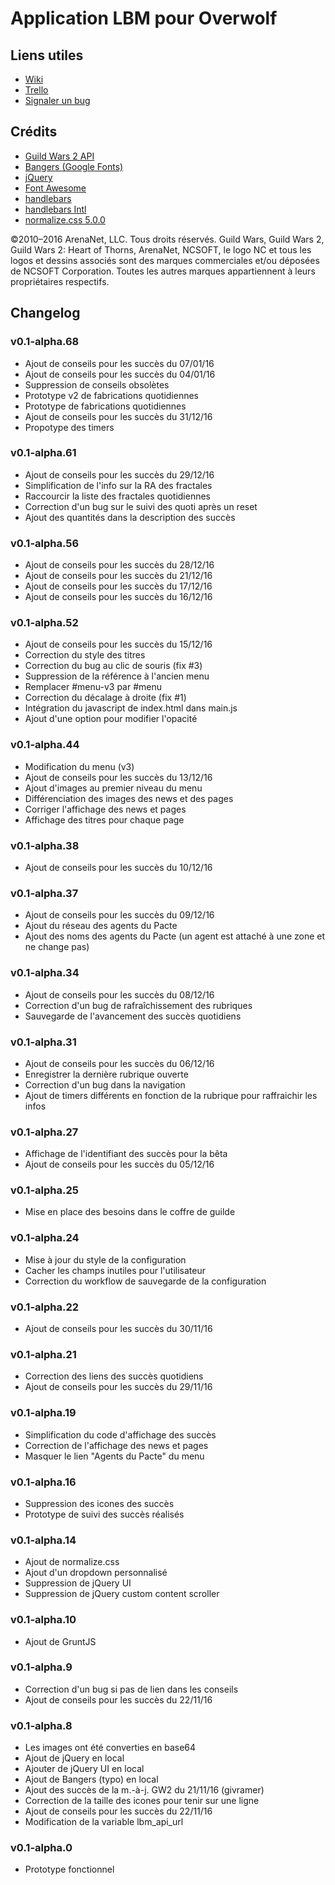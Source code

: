 # Application LBM pour Overwolf

## Liens utiles

* [Wiki](https://github.com/thoanny/lbm-overwolf/wiki)
* [Trello](https://trello.com/b/8Wg2oYIl)
* [Signaler un bug](https://github.com/thoanny/lbm-overwolf/issues/new)

## Crédits

* [Guild Wars 2 API](https://wiki.guildwars2.com/wiki/API:Main)
* [Bangers (Google Fonts)](https://fonts.google.com/specimen/Bangers)
* [jQuery](https://jquery.com/)
* [Font Awesome](http://fontawesome.io/)
* [handlebars](http://handlebarsjs.com/)
* [handlebars Intl](http://formatjs.io/handlebars/)
* [normalize.css 5.0.0](https://necolas.github.io/normalize.css/)

©2010–2016 ArenaNet, LLC. Tous droits réservés. Guild Wars, Guild Wars 2, Guild Wars 2: Heart of Thorns, ArenaNet, NCSOFT, le logo NC et tous les logos et dessins associés sont des marques commerciales et/ou déposées de NCSOFT Corporation. Toutes les autres marques appartiennent à leurs propriétaires respectifs.

## Changelog

### v0.1-alpha.68

* Ajout de conseils pour les succès du 07/01/16
* Ajout de conseils pour les succès du 04/01/16
* Suppression de conseils obsolètes
* Prototype v2 de fabrications quotidiennes
* Prototype de fabrications quotidiennes
* Ajout de conseils pour les succès du 31/12/16
* Propotype des timers

### v0.1-alpha.61

* Ajout de conseils pour les succès du 29/12/16
* Simplification de l'info sur la RA des fractales
* Raccourcir la liste des fractales quotidiennes
* Correction d'un bug sur le suivi des quoti après un reset
* Ajout des quantités dans la description des succès

### v0.1-alpha.56

* Ajout de conseils pour les succès du 28/12/16
* Ajout de conseils pour les succès du 21/12/16
* Ajout de conseils pour les succès du 17/12/16
* Ajout de conseils pour les succès du 16/12/16

### v0.1-alpha.52

* Ajout de conseils pour les succès du 15/12/16
* Correction du style des titres
* Correction du bug au clic de souris (fix #3)
* Suppression de la référence à l'ancien menu
* Remplacer #menu-v3 par #menu
* Correction du décalage à droite (fix #1)
* Intégration du javascript de index.html dans main.js
* Ajout d'une option pour modifier l'opacité

### v0.1-alpha.44

* Modification du menu (v3)
* Ajout de conseils pour les succès du 13/12/16
* Ajout d'images au premier niveau du menu
* Différenciation des images des news et des pages
* Corriger l'affichage des news et pages
* Affichage des titres pour chaque page

### v0.1-alpha.38

* Ajout de conseils pour les succès du 10/12/16

### v0.1-alpha.37

* Ajout de conseils pour les succès du 09/12/16
* Ajout du réseau des agents du Pacte
* Ajout des noms des agents du Pacte (un agent est attaché à une zone et ne change pas)

### v0.1-alpha.34

* Ajout de conseils pour les succès du 08/12/16
* Correction d'un bug de rafraîchissement des rubriques
* Sauvegarde de l'avancement des succès quotidiens

### v0.1-alpha.31

* Ajout de conseils pour les succès du 06/12/16
* Enregistrer la dernière rubrique ouverte
* Correction d'un bug dans la navigation
* Ajout de timers différents en fonction de la rubrique pour raffraichir les infos

### v0.1-alpha.27

* Affichage de l'identifiant des succès pour la bêta
* Ajout de conseils pour les succès du 05/12/16

### v0.1-alpha.25

* Mise en place des besoins dans le coffre de guilde

### v0.1-alpha.24

* Mise à jour du style de la configuration
* Cacher les champs inutiles pour l'utilisateur
* Correction du workflow de sauvegarde de la configuration

### v0.1-alpha.22

* Ajout de conseils pour les succès du 30/11/16

### v0.1-alpha.21

* Correction des liens des succès quotidiens
* Ajout de conseils pour les succès du 29/11/16

### v0.1-alpha.19

* Simplification du code d'affichage des succès
* Correction de l'affichage des news et pages
* Masquer le lien "Agents du Pacte" du menu

### v0.1-alpha.16

* Suppression des icones des succès
* Prototype de suivi des succès réalisés

### v0.1-alpha.14

* Ajout de normalize.css
* Ajout d'un dropdown personnalisé
* Suppression de jQuery UI
* Suppression de jQuery custom content scroller

### v0.1-alpha.10

* Ajout de GruntJS

### v0.1-alpha.9

* Correction d'un bug si pas de lien dans les conseils
* Ajout de conseils pour les succès du 22/11/16

### v0.1-alpha.8

* Les images ont été converties en base64
* Ajout de jQuery en local
* Ajouter de jQuery UI en local
* Ajout de Bangers (typo) en local
* Ajout des succès de la m.-à-j. GW2 du 21/11/16 (givramer)
* Correction de la taille des icones pour tenir sur une ligne
* Ajout de conseils pour les succès du 22/11/16
* Modification de la variable lbm_api_url

### v0.1-alpha.0

* Prototype fonctionnel
